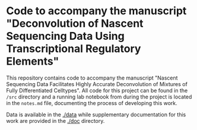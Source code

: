 # Code to accompany the manuscript "Deconvolution of Nascent Sequencing Data Using Transcriptional Regulatory Elements"

This repository contains code to accompany the manuscript "Nascent Sequencing Data Facilitates Highly Accurate Deconvolution of Mixtures of Fully Differentiated Celltypes". All code for this project can be found in the `/src` directory and a running lab notebook from during the project is located in the `notes.md` file, documenting the process of developing this work.

Data is available in the [./data](data) while supplementary documentation for this work are provided in the [./doc](doc) directory.

